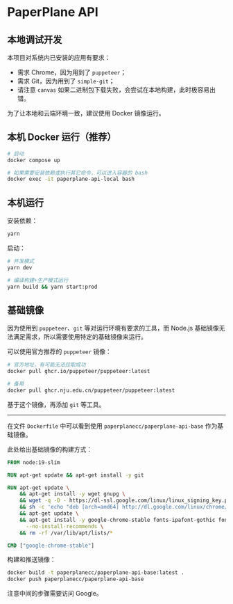 # PaperPlane API

## 本地调试开发

本项目对系统内已安装的应用有要求：

- 需求 Chrome，因为用到了 `puppeteer`；
- 需求 Git，因为用到了 `simple-git`；
- 请注意 `canvas` 如果二进制包下载失败，会尝试在本地构建，此时极容易出错。

为了让本地和云端环境一致，建议使用 Docker 镜像运行。

## 本机 Docker 运行（推荐）

```bash
# 启动
docker compose up

# 如果需要安装依赖或执行其它命令，可以进入容器的 bash
docker exec -it paperplane-api-local bash
```

## 本机运行

安装依赖：
```bash
yarn
```

启动：
```bash
# 开发模式
yarn dev

# 编译构建+生产模式运行
yarn build && yarn start:prod
```

## 基础镜像

因为使用到 `puppeteer`、`git` 等对运行环境有要求的工具，而 Node.js 基础镜像无法满足需求，所以需要使用特定的基础镜像来运行。

可以使用官方推荐的 `puppeteer` 镜像：
```bash
# 官方地址，有可能无法拉取成功
docker pull ghcr.io/puppeteer/puppeteer:latest

# 备用
docker pull ghcr.nju.edu.cn/puppeteer/puppeteer:latest
```

基于这个镜像，再添加 `git` 等工具。

---

在文件 `Dockerfile` 中可以看到使用 `paperplanecc/paperplane-api-base` 作为基础镜像。

此处给出基础镜像的构建方式：

```Dockerfile
FROM node:19-slim

RUN apt-get update && apt-get install -y git

RUN apt-get update \
    && apt-get install -y wget gnupg \
    && wget -q -O - https://dl-ssl.google.com/linux/linux_signing_key.pub | apt-key add - \
    && sh -c 'echo "deb [arch=amd64] http://dl.google.com/linux/chrome/deb/ stable main" >> /etc/apt/sources.list.d/google.list' \
    && apt-get update \
    && apt-get install -y google-chrome-stable fonts-ipafont-gothic fonts-wqy-zenhei fonts-thai-tlwg fonts-kacst fonts-freefont-ttf libxss1 \
      --no-install-recommends \
    && rm -rf /var/lib/apt/lists/*

CMD ["google-chrome-stable"]
```

构建和推送镜像：

```bash
docker build -t paperplanecc/paperplane-api-base:latest .
docker push paperplanecc/paperplane-api-base
```

注意中间的步骤需要访问 Google。
